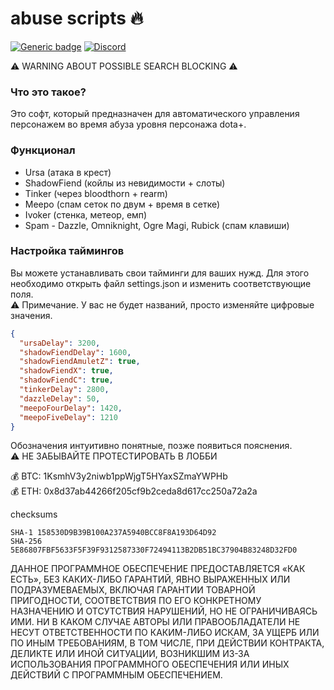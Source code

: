 # abuse scripts :fire:  
[![Generic badge](https://img.shields.io/badge/DOWNLOAD-red.svg)](https://github.com/andrewfeed/abusescripts/releases)
[![Discord](https://badgen.net/badge/icon/discord?icon=discord&label)](https://discord.gg/kDY9kqdX)  
  
:warning: WARNING ABOUT POSSIBLE SEARCH BLOCKING :warning:  
### Что это такое? ###
Это софт, который предназначен для автоматического управления персонажем во время абуза уровня персонажа dota+.
### Функционал ###
+ Ursa (атака в крест)
+ ShadowFiend (койлы из невидимости + слоты)
+ Tinker (через bloodthorn + rearm)
+ Meepo (спам сеток по двум + время в сетке)
+ Ivoker (стенка, метеор, емп)
+ Spam - Dazzle, Omniknight, Ogre Magi, Rubick (спам клавиши)
### Настройка таймингов ###
Вы можете устанавливать свои тайминги для ваших нужд.
Для этого необходимо открыть файл settings.json и изменить соответствующие поля.  
:warning: Примечание. У вас не будет названий, просто изменяйте цифровые значения.  
```json
{
  "ursaDelay": 3200,
  "shadowFiendDelay": 1600,
  "shadowFiendAmuletZ": true,
  "shadowFiendX": true,
  "shadowFiendC": true,
  "tinkerDelay": 2800,
  "dazzleDelay": 50,
  "meepoFourDelay": 1420,
  "meepoFiveDelay": 1210
}
```
Обозначения интуитивно понятные, позже появиться пояснения.  
:warning: НЕ ЗАБЫВАЙТЕ ПРОТЕСТИРОВАТЬ В ЛОББИ

  
:moneybag: BTC: 1KsmhV3y2niwb1ppWjgT5HYaxSZmaYWPHb  
:moneybag: ETH: 0x8d37ab44266f205cf9b2ceda8d617cc250a72a2a  
  
сhecksums
```
SHA-1 158530D9B39B100A237A5940BCC8F8A193D64D92
SHA-256 5E86807FBF5633F5F39F9312587330F72494113B2DB51BC37904B83248D32FD0
```

ДАННОЕ ПРОГРАММНОЕ ОБЕСПЕЧЕНИЕ ПРЕДОСТАВЛЯЕТСЯ «КАК ЕСТЬ», БЕЗ КАКИХ-ЛИБО ГАРАНТИЙ, ЯВНО ВЫРАЖЕННЫХ ИЛИ ПОДРАЗУМЕВАЕМЫХ, ВКЛЮЧАЯ ГАРАНТИИ ТОВАРНОЙ ПРИГОДНОСТИ, СООТВЕТСТВИЯ ПО ЕГО КОНКРЕТНОМУ НАЗНАЧЕНИЮ И ОТСУТСТВИЯ НАРУШЕНИЙ, НО НЕ ОГРАНИЧИВАЯСЬ ИМИ. НИ В КАКОМ СЛУЧАЕ АВТОРЫ ИЛИ ПРАВООБЛАДАТЕЛИ НЕ НЕСУТ ОТВЕТСТВЕННОСТИ ПО КАКИМ-ЛИБО ИСКАМ, ЗА УЩЕРБ ИЛИ ПО ИНЫМ ТРЕБОВАНИЯМ, В ТОМ ЧИСЛЕ, ПРИ ДЕЙСТВИИ КОНТРАКТА, ДЕЛИКТЕ ИЛИ ИНОЙ СИТУАЦИИ, ВОЗНИКШИМ ИЗ-ЗА ИСПОЛЬЗОВАНИЯ ПРОГРАММНОГО ОБЕСПЕЧЕНИЯ ИЛИ ИНЫХ ДЕЙСТВИЙ С ПРОГРАММНЫМ ОБЕСПЕЧЕНИЕМ.
